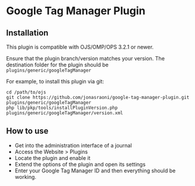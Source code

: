 # Google Tag Manager Plugin

## Installation
This plugin is compatible with OJS/OMP/OPS 3.2.1 or newer.

Ensure that the plugin branch/version matches your version.
The destination folder for the plugin should be `plugins/generic/googleTagManager`

For example, to install this plugin via git:

```
cd /path/to/ojs
git clone https://github.com/jonasraoni/google-tag-manager-plugin.git plugins/generic/googleTagManager
php lib/pkp/tools/installPluginVersion.php plugins/generic/googleTagManager/version.xml
```

## How to use

- Get into the administration interface of a journal
- Access the Website > Plugins
- Locate the plugin and enable it
- Extend the options of the plugin and open its settings
- Enter your Google Tag Manager ID and then everything should be working.
